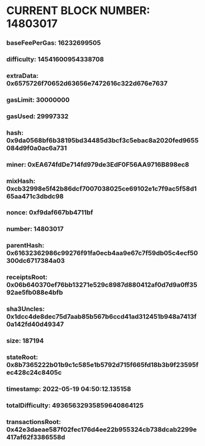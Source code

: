 # CURRENT BLOCK NUMBER: 14803017

### baseFeePerGas: 16232699505
### difficulty: 14541600954338708
### extraData: 0x6575726f70652d63656e7472616c322d676e7637
### gasLimit: 30000000
### gasUsed: 29997332
### hash: 0x9da0568bf6b38195bd34485d3bcf3c5ebac8a2020fed9655084d9f0a0ac6a731
### miner: 0xEA674fdDe714fd979de3EdF0F56AA9716B898ec8
### mixHash: 0xcb32998e5f42b86dcf7007038025ce69102e1c7f9ac5f58d165aa471c3dbdc98
### nonce: 0xf9daf667bb4711bf
### number: 14803017
### parentHash: 0x61632362986c99276f91fa0ecb4aa9e67c7f59db05c4ecf50300dc6717384a03
### receiptsRoot: 0x06b640370ef76bb13271e529c8987d880412af0d7d9a0ff3592ae5fb088e4bfb
### sha3Uncles: 0x1dcc4de8dec75d7aab85b567b6ccd41ad312451b948a7413f0a142fd40d49347
### size: 187194
### stateRoot: 0x8b7365222b01b9c1c585e1b5792d715f665fd18b3b9f23595fec428c24c8405c
### timestamp: 2022-05-19 04:50:12.135158
### totalDifficulty: 49365632935859640864125
### transactionsRoot: 0x42e3daeae587f02fec176d4ee22b955324cb738dcab2299e417af62f3386558d
